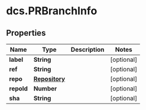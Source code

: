 # dcs.PRBranchInfo

## Properties
Name | Type | Description | Notes
------------ | ------------- | ------------- | -------------
**label** | **String** |  | [optional] 
**ref** | **String** |  | [optional] 
**repo** | [**Repository**](Repository.md) |  | [optional] 
**repoId** | **Number** |  | [optional] 
**sha** | **String** |  | [optional] 
